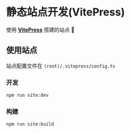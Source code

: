 # 静态站点开发(VitePress)

使用 **[VitePress](https://vitepress.dev "VitePress官方文档")** 搭建的站点 👻

## 使用站点

站点配置文件在 `(root)/.vitepress/config.ts`

### 开发
```bash
npm run site:dev
```

### 构建
```bash
npm run site:build
```
